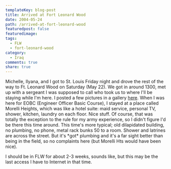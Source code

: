 ```yaml
---
templateKey: blog-post
title: Arrived at Fort Leonard Wood
date: 2004-05-24
path: /arrived-at-fort-leonard-wood
featuredpost: false
featuredimage:
tags:
  - FLW
  - fort-leonard-wood
category:
  - Iraq
comments: true
share: true
---
```


Michelle, Ilyana, and I got to St. Louis Friday night and drove the rest of the way to Ft. Leonard Wood on Saturday (May 22). We got in around 1300, met up with a sergeant I was supposed to call who took us to where I'll be staying while I'm here. I posted a few pictures in a gallery [here](http://armysteve.com/armysteve/gallery/3.aspx). When I was here for EOBC (Engineer Officer Basic Course), I stayed at a place called Morelli Heights, which was like a hotel suite: maid service, personal TV, shower, kitchen, laundry on each floor. Nice stuff. Of course, that was totally the exception to the rule for my army experience, so I didn't figure I'd be there this time around. This time's more typical; old dilapidated building, no plumbing, no phone, metal rack bunks 50 to a room. Shower and latrines are across the street. But it's \*got\* plumbing and it's a far sight better than being in the field, so no complaints here (but Morelli Hts would have been nice).

I should be in FLW for about 2-3 weeks, sounds like, but this may be the last access I have to Internet in that time.
